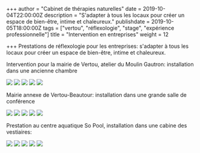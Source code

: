 +++
author = "Cabinet de thérapies naturelles"
date = 2019-10-04T22:00:00Z
description = "S'adapter à tous les locaux pour créer un espace de bien-être, intime et chaleureux."
publishdate = 2019-10-05T18:00:00Z
tags = ["vertou", "réflexologie", "stage", "expérience professionnelle"]
title = "Intervention en entreprises"
weight = 12

+++
Prestations de réflexologie pour les entreprises: s'adapter à tous les locaux pour créer un espace de bien-être, intime et chaleureux.

Intervention pour la mairie de Vertou, atelier du Moulin Gautron: installation dans une ancienne chambre

![](/IMG_20191003_085402.jpg) ![](/IMG_20191003_085353.jpg) ![](/IMG_20191003_085424.jpg) ![](/IMG_20191003_085434.jpg) ![](/IMG_20191003_085622.jpg)

Mairie annexe de Vertou-Beautour: installation dans une grande salle de conférence

![](/IMG_20191004_084739.jpg) ![](/IMG_20191004_084751.jpg) ![](/IMG_20191004_084759.jpg) ![](/IMG_20191004_084804.jpg) ![](/IMG_20191004_084819.jpg)

Prestation au centre aquatique So Pool, installation dans une cabine des vestiaires:

![](/IMG_20190912_195903.jpg) ![](/IMG_20190912_200037.jpg) ![](/IMG_20190912_214740.jpg) ![](/IMG_20190924_095825_931.jpg) ![](/IMG_20190910_090109-1.jpg)